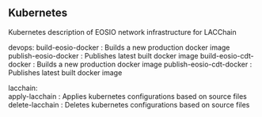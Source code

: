 ## Kubernetes
Kubernetes description of EOSIO network infrastructure for LACChain

devops:
  build-eosio-docker    : Builds a new  production docker image
  publish-eosio-docker  : Publishes latest built docker image
  build-eosio-cdt-docker    : Builds a new  production docker image
  publish-eosio-cdt-docker  : Publishes latest built docker image

lacchain:  
  apply-lacchain  : Applies kubernetes configurations based on source files
  delete-lacchain : Deletes kubernetes configurations based on source files
